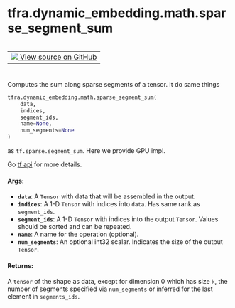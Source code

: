 <div itemscope itemtype="http://developers.google.com/ReferenceObject">
<meta itemprop="name" content="tfra.dynamic_embedding.math.sparse_segment_sum" />
<meta itemprop="path" content="Stable" />
</div>

# tfra.dynamic_embedding.math.sparse_segment_sum

<!-- Insert buttons and diff -->

<table class="tfo-notebook-buttons tfo-api" align="left">

<td>
  <a target="_blank" href="https://github.com/tensorflow/recommenders-addons/tree/master/tensorflow_recommenders_addons/dynamic_embedding/python/ops/math_ops.py">
    <img src="https://www.tensorflow.org/images/GitHub-Mark-32px.png" />
    View source on GitHub
  </a>
</td></table>
<br/>
<br/>
<br/>
<br/>



Computes the sum along sparse segments of a tensor. It do same things

``` python
tfra.dynamic_embedding.math.sparse_segment_sum(
    data,
    indices,
    segment_ids,
    name=None,
    num_segments=None
)
```



<!-- Placeholder for "Used in" -->
as `tf.sparse.segment_sum`. Here we provide GPU impl.

Go [tf api](https://www.tensorflow.org/api_docs/python/tf/sparse/segment_sum)
for more details.

#### Args:


* <b>`data`</b>: A `Tensor` with data that will be assembled in the output.
* <b>`indices`</b>: A 1-D `Tensor` with indices into `data`. Has same rank as
  `segment_ids`.
* <b>`segment_ids`</b>: A 1-D `Tensor` with indices into the output `Tensor`. Values
  should be sorted and can be repeated.
* <b>`name`</b>: A name for the operation (optional).
* <b>`num_segments`</b>: An optional int32 scalar. Indicates the size of the output
  `Tensor`.


#### Returns:

A `tensor` of the shape as data, except for dimension 0 which
has size `k`, the number of segments specified via `num_segments` or
inferred for the last element in `segments_ids`.
